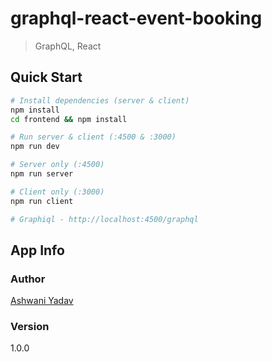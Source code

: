 # graphql-react-event-booking

> GraphQL, React

## Quick Start

```bash
# Install dependencies (server & client)
npm install
cd frontend && npm install

# Run server & client (:4500 & :3000)
npm run dev

# Server only (:4500)
npm run server

# Client only (:3000)
npm run client

# Graphiql - http://localhost:4500/graphql
```

## App Info

### Author

[Ashwani Yadav](https://github.com/ashwaniYDV/)

### Version

1.0.0
